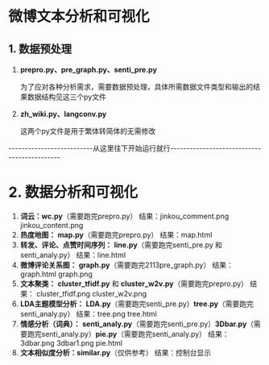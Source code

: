 

# 微博文本分析和可视化





## 1.  数据预处理

1. **prepro.py、pre_graph.py、senti_pre.py**

   为了应对各种分析需求，需要数据预处理，具体所需数据文件类型和输出的结果数据结构见这三个py文件


2. **zh_wiki.py、langconv.py**  

   这两个py文件是用于繁体转简体的无需修改


--------------------------从这里往下开始运行就行--------------------------------------------

# 2.  数据分析和可视化

1. **词云：wc.py**（需要跑完prepro.py）
   结果：jinkou_comment.png    jinkou_content.png
2. **热度地图：** **map.py**（需要跑完prepro.py）
   结果：map.html
3. **转发、评论、点赞时间序列：** **line.py**（需要跑完senti_pre.py 和 senti_analy.py）
   结果：line.html
4. **微博评论关系图：** **graph.py**（需要跑完2113pre_graph.py）
   结果：graph.html   graph.png
5. **文本聚类：** **cluster_tfidf.py** 和 **cluster_w2v.py**（需要跑完prepro.py）
   结果： cluster_tfidf.png   cluster_w2v.png
6. **LDA主题模型分析：** **LDA.py**（需要跑完senti_pre.py）**tree.py**（需要跑完senti_analy.py）
   结果：tree.png   tree.html
7. **情感分析（词典）：** **senti_analy.py**（需要跑完senti_pre.py）**3Dbar.py**（需要跑完senti_analy.py）**pie.py**（需要跑完senti_analy.py）
   结果：3dbar.png    3dbar1.png    pie.html
8. **文本相似度分析：similar.py**（仅供参考）
   结果：控制台显示
    















